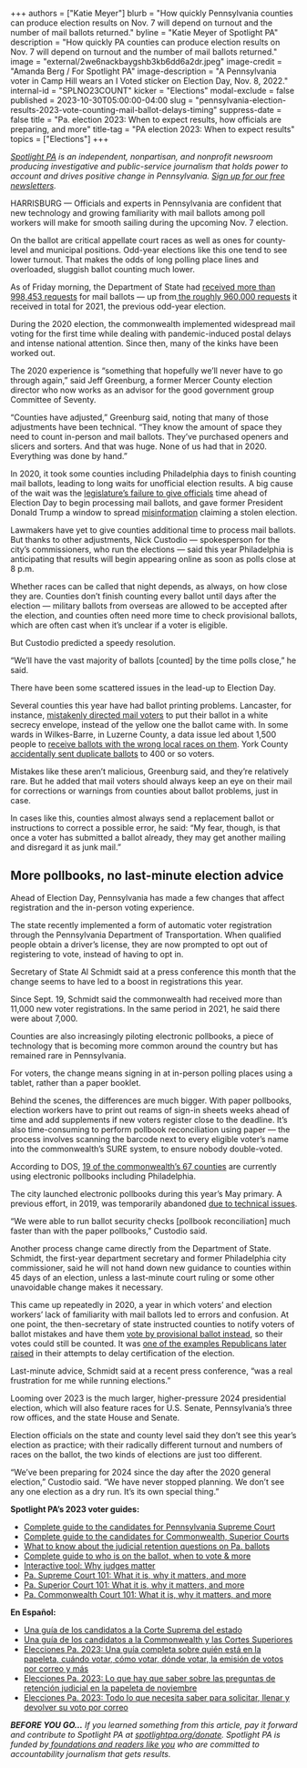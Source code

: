 +++
authors = ["Katie Meyer"]
blurb = "How quickly Pennsylvania counties can produce election results on Nov. 7 will depend on turnout and the number of mail ballots returned."
byline = "Katie Meyer of Spotlight PA"
description = "How quickly PA counties can produce election results on Nov. 7 will depend on turnout and the number of mail ballots returned."
image = "external/2we6nackbaygshb3kb6dd6a2dr.jpeg"
image-credit = "Amanda Berg / For Spotlight PA"
image-description = "A Pennsylvania voter in Camp Hill wears an I Voted sticker on Election Day, Nov. 8, 2022."
internal-id = "SPLNO23COUNT"
kicker = "Elections"
modal-exclude = false
published = 2023-10-30T05:00:00-04:00
slug = "pennsylvania-election-results-2023-vote-counting-mail-ballot-delays-timing"
suppress-date = false
title = "Pa. election 2023: When to expect results, how officials are preparing, and more"
title-tag = "PA election 2023: When to expect results"
topics = ["Elections"]
+++

<a href="https://www.spotlightpa.org/"><em>Spotlight PA</em></a><em> is an independent, nonpartisan, and nonprofit newsroom producing investigative and public-service journalism that holds power to account and drives positive change in Pennsylvania. </em><a href="https://www.spotlightpa.org/newsletters"><em>Sign up for our free newsletters</em></a><em>.</em>

HARRISBURG — Officials and experts in Pennsylvania are confident that new technology and growing familiarity with mail ballots among poll workers will make for smooth sailing during the upcoming Nov. 7 election.

On the ballot are critical appellate court races as well as ones for county-level and municipal positions. Odd-year elections like this one tend to see lower turnout. That makes the odds of long polling place lines and overloaded, sluggish ballot counting much lower.

As of Friday morning, the Department of State had <a href="https://www.vote.pa.gov/About-Elections/Pages/Election-Results.aspx">received more than 998,453 requests</a> for mail ballots — up from<a href="https://data.pa.gov/Government-Efficiency-Citizen-Engagement/2021-General-Election-Mail-Ballot-Approved-Voter-R/teba-zcwg"> the roughly 960,000 requests</a> it received in total for 2021, the previous odd-year election.

<script src="https://www.spotlightpa.org/embed.js" async></script><div data-spl-embed-version="1" data-spl-src="https://www.spotlightpa.org/embeds/newsletter/"></div>

During the 2020 election, the commonwealth implemented widespread mail voting for the first time while dealing with pandemic-induced postal delays and intense national attention. Since then, many of the kinks have been worked out.

The 2020 experience is “something that hopefully we’ll never have to go through again,” said Jeff Greenburg, a former Mercer County election director who now works as an advisor for the good government group Committee of Seventy.

“Counties have adjusted,” Greenburg said, noting that many of those adjustments have been technical. “They know the amount of space they need to count in-person and mail ballots. They’ve purchased openers and slicers and sorters. And that was huge. None of us had that in 2020. Everything was done by hand.”

In 2020, it took some counties including Philadelphia days to finish counting mail ballots, leading to long waits for unofficial election results. A big cause of the wait was the <a href="https://www.spotlightpa.org/news/2020/11/pennsylvania-election-2020-counting-results-delays-mail-ballots/">legislature’s failure to give officials</a> time ahead of Election Day to begin processing mail ballots, and gave former President Donald Trump a window to spread <a href="https://www.politifact.com/article/2020/dec/06/fact-checking-false-claims-about-pennsylvania-and-/">misinformation</a> claiming a stolen election.

Lawmakers have yet to give counties additional time to process mail ballots. But thanks to other adjustments, Nick Custodio — spokesperson for the city’s commissioners, who run the elections — said this year Philadelphia is anticipating that results will begin appearing online as soon as polls close at 8 p.m.

Whether races can be called that night depends, as always, on how close they are. Counties don’t finish counting every ballot until days after the election — military ballots from overseas are allowed to be accepted after the election, and counties often need more time to check provisional ballots, which are often cast when it’s unclear if a voter is eligible.

But Custodio predicted a speedy resolution.

“We’ll have the vast majority of ballots \[counted\] by the time polls close,” he said.

There have been some scattered issues in the lead-up to Election Day.

Several counties this year have had ballot printing problems. Lancaster, for instance, <a href="https://www.abc27.com/pennsylvania-politics/new-problems-arise-with-lancaster-countys-mail-in-ballots/">mistakenly directed mail voters</a> to put their ballot in a white secrecy envelope, instead of the yellow one the ballot came with. In some wards in Wilkes-Barre, in Luzerne County, a data issue led about 1,500 people to <a href="https://www.wnep.com/article/news/local/luzerne-county/luzerne-county-officials-vow-to-fix-current-ballot-problems-mail-in-secrecy-envelope-voting-election/523-e76ae40f-b9de-4f8f-9bb7-59fa312e6793#:~:text=Earlier%20this%20week%2C%20the%20county,are%20sending%20out%20new%20ballots.">receive ballots with the wrong local races on them</a>. York County <a href="https://www.fox43.com/article/news/local/york-county/error-discovered-400-york-county-mail-ballots-affected-voters-instructed-destroy-misprints/521-74a9acce-e72e-4737-a463-42efc387a1fe">accidentally sent duplicate ballots</a> to 400 or so voters.

Mistakes like these aren’t malicious, Greenburg said, and they’re relatively rare. But he added that mail voters should always keep an eye on their mail for corrections or warnings from counties about ballot problems, just in case.

In cases like this, counties almost always send a replacement ballot or instructions to correct a possible error, he said: “My fear, though, is that once a voter has submitted a ballot already, they may get another mailing and disregard it as junk mail.”

## More pollbooks, no last-minute election advice

Ahead of Election Day, Pennsylvania has made a few changes that affect registration and the in-person voting experience.

The state recently implemented a form of automatic voter registration through the Pennsylvania Department of Transportation. When qualified people obtain a driver’s license, they are now prompted to opt out of registering to vote, instead of having to opt in.

Secretary of State Al Schmidt said at a press conference this month that the change seems to have led to a boost in registrations this year.

Since Sept. 19, Schmidt said the commonwealth had received more than 11,000 new voter registrations. In the same period in 2021, he said there were about 7,000.

Counties are also increasingly piloting electronic pollbooks, a piece of technology that is becoming more common around the country but has remained rare in Pennsylvania.

For voters, the change means signing in at in-person polling places using a tablet, rather than a paper booklet.

Behind the scenes, the differences are much bigger. With paper pollbooks, election workers have to print out reams of sign-in sheets weeks ahead of time and add supplements if new voters register close to the deadline. It’s also time-consuming to perform pollbook reconciliation using paper — the process involves scanning the barcode next to every eligible voter’s name into the commonwealth’s SURE system, to ensure nobody double-voted.

According to DOS, <a href="https://www.vote.pa.gov/About-Elections/Pages/New-Voting-Systems.aspx">19 of the commonwealth’s 67 counties</a> are currently using electronic pollbooks including Philadelphia.

The city launched electronic pollbooks during this year’s May primary. A previous effort, in 2019, was temporarily abandoned <a href="https://www.inquirer.com/politics/philadelphia/philly-epollbook-electronic-systems-should-not-be-used-city-says-20190917.html">due to technical issues</a>.

“We were able to run ballot security checks \[pollbook reconciliation\] much faster than with the paper pollbooks,” Custodio said.

<script src="https://www.spotlightpa.org/embed.js" async></script><div data-spl-embed-version="1" data-spl-src="https://www.spotlightpa.org/embeds/donate/"></div>

Another process change came directly from the Department of State. Schmidt, the first-year department secretary and former Philadelphia city commissioner, said he will not hand down new guidance to counties within 45 days of an election, unless a last-minute court ruling or some other unavoidable change makes it necessary.

This came up repeatedly in 2020, a year in which voters’ and election workers’ lack of familiarity with mail ballots led to errors and confusion. At one point, the then-secretary of state instructed counties to notify voters of ballot mistakes and have them <a href="https://www.spotlightpa.org/news/2020/12/pennsylvania-election-2020-act-77-mail-voting-republican-audit/">vote by provisional ballot instead</a>, so their votes could still be counted. It was <a href="https://www.spotlightpa.org/news/2021/01/pennsylvania-senate-electoral-college-objection-donald-trump-joe-biden-2020-election/">one of the examples Republicans later raised</a> in their attempts to delay certification of the election.

Last-minute advice, Schmidt said at a recent press conference, “was a real frustration for me while running elections.”

Looming over 2023 is the much larger, higher-pressure 2024 presidential election, which will also feature races for U.S. Senate, Pennsylvania’s three row offices, and the state House and Senate.

Election officials on the state and county level said they don’t see this year’s election as practice; with their radically different turnout and numbers of races on the ballot, the two kinds of elections are just too different.

“We’ve been preparing for 2024 since the day after the 2020 general election,” Custodio said. “We have never stopped planning. We don’t see any one election as a dry run. It’s its own special thing.”

<strong>Spotlight PA’s 2023 voter guides:</strong>

- <a href="https://www.spotlightpa.org/news/2023/09/pennsylvania-election-2023-supreme-court-candidates/">Complete guide to the candidates for Pennsylvania Supreme Court</a>
- <a href="https://www.spotlightpa.org/news/2023/09/pennsylvania-election-2023-commonwealth-superior-court-candidates/">Complete guide to the candidates for Commonwealth, Superior Courts</a>
- <a href="https://www.spotlightpa.org/news/2023/09/pennsylvania-election-2023-judicial-retention-superior-court-common-pleas/">What to know about the judicial retention questions on Pa. ballots</a>
- <a href="https://www.spotlightpa.org/news/2023/10/pennsylvania-judicial-election-2023-polling-place-mail-ballot-complete-guide/">Complete guide to who is on the ballot, when to vote &amp; more</a>
- <a href="https://www.spotlightpa.org/news/2023/10/pennsylvania-judges-supreme-superior-commonwealth-court-interactive-tool/">Interactive tool: Why judges matter</a>
- <a href="https://www.spotlightpa.org/news/2023/10/pennsylvania-supreme-court-justices-rulings-cases-elections-explainer/">Pa. Supreme Court 101: What it is, why it matters, and more</a>
- <a href="https://www.spotlightpa.org/news/2023/10/pennsylvania-superior-court-judges-rulings-cases-elections-explainer/">Pa. Superior Court 101: What it is, why it matters, and more</a>
- <a href="https://www.spotlightpa.org/news/2023/10/pennsylvania-commonwealth-court-judges-rulings-cases-elections-explainer/">Pa. Commonwealth Court 101: What it is, why it matters, and more</a>

<strong>En Español:</strong>

- <a href="https://www.spotlightpa.org/news/2023/09/pennsylvania-elecciones-2023-corte-suprema-candidatos/">Una guía de los candidatos a la Corte Suprema del estado</a>
- <a href="https://www.spotlightpa.org/news/2023/09/elecciones-mancomunidad-pennsylvania-2023-candidatos-corte-superior/">Una guía de los candidatos a la Commonwealth y las Cortes Superiores</a>
- <a href="https://www.spotlightpa.org/news/2023/10/pensilvania-eleccion-judicial-2023-colegio-electoral-voto-correo-guia-completa/">Elecciones Pa. 2023: Una guía completa sobre quién está en la papeleta, cuándo votar, cómo votar, dónde votar, la emisión de votos por correo y más</a>
- <a href="https://www.spotlightpa.org/news/2023/10/pennsylvania-election-2023-judicial-retention-superior-court-common-pleas/">Elecciones Pa. 2023: Lo que hay que saber sobre las preguntas de retención judicial en la papeleta de noviembre</a>
- <a href="https://www.spotlightpa.org/news/2023/10/pennsylvania-election-2023-votacion-por-correo-boleta-como-solicitar-llenar-devolver/">Elecciones Pa. 2023: Todo lo que necesita saber para solicitar, llenar y devolver su voto por correo</a>

<strong><em>BEFORE YOU GO…</em></strong><em> If you learned something from this article, pay it forward and contribute to Spotlight PA at </em><a href="https://www.spotlightpa.org/donate"><em>spotlightpa.org/donate</em></a><em>. Spotlight PA is funded by</em><a href="https://www.spotlightpa.org/support"><em> foundations and readers like you</em></a><em> who are committed to accountability journalism that gets results.</em>

